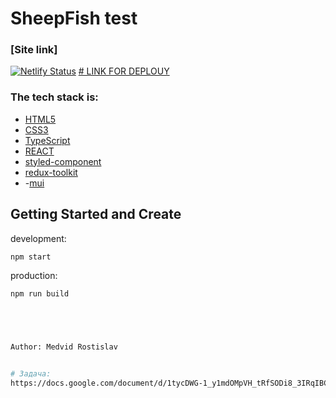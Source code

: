 # SheepFish test

### [Site link]

[![Netlify Status](https://api.netlify.com/api/v1/badges/14e7ef42-5c90-44c8-a7ec-0b6e20c59735/deploy-status)](https://main--glistening-parfait-e4402f.netlify.app/)
<a href="https://main--glistening-parfait-e4402f.netlify.app" ># LINK FOR DEPLOUY</a>

### The tech stack is:

- [HTML5](https://en.wikipedia.org/wiki/HTML5)
- [CSS3](https://en.wikipedia.org/wiki/Cascading_Style_Sheets)
- [TypeScript](https://ru.wikipedia.org/wiki/TypeScript)
- [REACT](https://ru.wikipedia.org/wiki/React)
- [styled-component](https://styled-components.com/)
- [redux-toolkit](https://redux-toolkit.js.org/)
- -[mui](https://mui.com/)

## Getting Started and Create

development:

```bash
npm start
```

production:

```bash
npm run build





Author: Medvid Rostislav


# Задача:
https://docs.google.com/document/d/1tycDWG-1_y1mdOMpVH_tRfSODi8_3IRqIBCGGXRkK9w/edit
